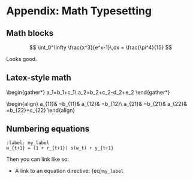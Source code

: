 # Appendix: Math Typesetting

## Math blocks

$$
  \int_0^\infty \frac{x^3}{e^x-1}\,dx = \frac{\pi^4}{15}
$$

Looks good.

## Latex-style math

\begin{gather*}
a_1=b_1+c_1\\
a_2=b_2+c_2-d_2+e_2
\end{gather*}

\begin{align}
a_{11}& =b_{11}&
  a_{12}& =b_{12}\\
a_{21}& =b_{21}&
  a_{22}& =b_{22}+c_{22}
\end{align}

## Numbering equations

```{math}
:label: my_label
w_{t+1} = (1 + r_{t+1}) s(w_t) + y_{t+1}
```

Then you can link like so:

- A link to an equation directive: {eq}`my_label`
